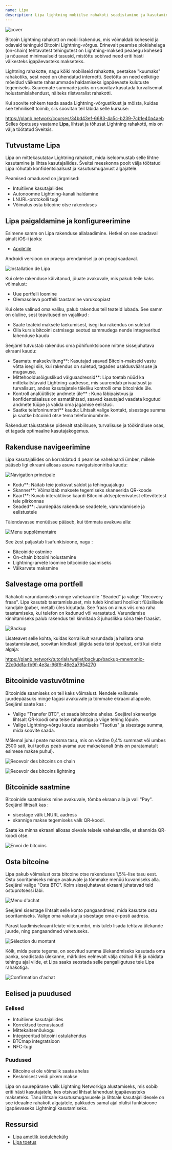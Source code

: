 ```yaml
---
name: Lipa
description: Lipa lightning mobiilse rahakoti seadistamine ja kasutamine
---
```

![cover](assets/cover.webp)

Bitcoin Lightning rahakott on mobiilirakendus, mis võimaldab koheseid ja odavaid tehinguid Bitcoini Lightning-võrgus. Erinevalt peamise plokiahelaga (on-chain) tehtavatest tehingutest on Lightning-maksed peaaegu kohesed ja nõuavad minimaalseid tasusid, mistõttu sobivad need eriti hästi väikesteks igapäevasteks makseteks.

Lightning rahakotte, nagu kõiki mobiilseid rahakotte, peetakse "kuumaks" rahakotiks, sest need on ühendatud internetti. Seetõttu on need eelkõige mõeldud väikeste rahasummade haldamiseks igapäevaste kulutuste tegemiseks. Suuremate summade jaoks on soovitav kasutada turvalisemat hoiustamislahendust, näiteks riistvaralist rahakotti.

Kui soovite rohkem teada saada Lightning-võrgustikust ja mõista, kuidas see tehniliselt toimib, siis soovitan teil läbida selle kursuse:

https://planb.network/courses/34bd43ef-6683-4a5c-b239-7cb1e40a4aeb
Selles õpetuses vaatame **Lipa**, lihtsat ja tõhusat Lightning rahakotti, mis on välja töötatud Šveitsis.

## Tutvustame Lipa

Lipa on mittekasutatav Lightning rahakott, mida iseloomustab selle lihtne kasutamine ja lihtsa kasutajaliides. Šveitsi meeskonna poolt välja töötatud Lipa rõhutab konfidentsiaalsust ja kasutusmugavust algajatele.

Peamised omadused on järgmised:


- Intuitiivne kasutajaliides
- Autonoomne Lightning-kanali haldamine
- LNURL-protokolli tugi
- Võimalus osta bitcoine otse rakenduses

## Lipa paigaldamine ja konfigureerimine

Esimene samm on Lipa rakenduse allalaadimine. Hetkel on see saadaval ainult iOS-i jaoks:


- [Apple'ile](https://apps.apple.com/app/lipa-bitcoin-lightning/id1602180066)

Androidi versioon on praegu arendamisel ja on peagi saadaval.

![Installation de Lipa](assets/fr/01.webp)

Kui olete rakenduse käivitanud, jõuate avakuvale, mis pakub teile kaks võimalust:


- Uue portfelli loomine
- Olemasoleva portfelli taastamine varukoopiast

Kui olete valinud oma valiku, palub rakendus teil teateid lubada. See samm on oluline, sest teavitused on vajalikud :


- Saate teateid maksete laekumisest, isegi kui rakendus on suletud
- Olla kursis bitcoini ostmisega seotud sammudega nende integreeritud lahenduse kaudu

Seejärel tutvustab rakendus oma põhifunktsioone mitme sissejuhatava ekraani kaudu:


- Saamatu maksekviitung**: Kasutajad saavad Bitcoin-makseid vastu võtta isegi siis, kui rakendus on suletud, tagades usaldusväärsuse ja mugavuse.
- Mittehooldusõiguslikud välguaadressid**: Lipa toetab nüüd ka mittekaitstavaid Lightning-aadresse, mis suurendab privaatsust ja turvalisust, andes kasutajatele täieliku kontrolli oma bitcoinide üle.
- Kontroll analüütiliste andmete üle** : Kuna läbipaistvus ja konfidentsiaalsus on esmatähtsad, saavad kasutajad vaadata kogutud andmete tüüpe ja valida oma jagamise eelistusi.
- Saatke telefoninumbri** kaudu: Lihtsalt valige kontakt, sisestage summa ja saatke bitcoinid otse tema telefoninumbrile.

Rakendust täiustatakse pidevalt stabiilsuse, turvalisuse ja töökindluse osas, et tagada optimaalne kasutajakogemus.

## Rakenduse navigeerimine

Lipa kasutajaliides on korraldatud 4 peamise vahekaardi ümber, millele pääseb ligi ekraani allosas asuva navigatsiooniriba kaudu:

![Navigation principale](assets/fr/02.webp)


- Kodu**: Näitab teie jooksvat saldot ja tehinguajalugu
- Skanner**: Võimaldab maksete tegemiseks skaneerida QR-koode
- Kaart**: Kuvab interaktiivse kaardi Bitcoini aktsepteerivatest ettevõtetest teie piirkonnas
- Seaded**: Juurdepääs rakenduse seadetele, varundamisele ja eelistustele

Täiendavasse menüüsse pääseb, kui tõmmata avakuva alla:

![Menu supplémentaire](assets/fr/03.webp)

See žest paljastab lisafunktsioone, nagu :


- Bitcoinide ostmine
- On-chain bitcoini hoiustamine
- Lightning-arvete loomine bitcoinide saamiseks
- Välkarvete maksmine

## Salvestage oma portfell

Rahakoti varundamiseks minge vahekaardile "Seaded" ja valige "Recovery fraas". Lipa kasutab taastamislauset, mis tuleb kindlasti hoolikalt füüsilisele kandjale (paber, metall) üles kirjutada. See fraas on ainus viis oma raha taastamiseks, kui telefon on kadunud või varastatud. Varundamise kinnitamiseks palub rakendus teil kinnitada 3 juhuslikku sõna teie fraasist.

![Backup](assets/fr/04.webp)

Lisateavet selle kohta, kuidas korralikult varundada ja hallata oma taastamislauset, soovitan kindlasti jälgida seda teist õpetust, eriti kui olete algaja:

https://planb.network/tutorials/wallet/backup/backup-mnemonic-22c0ddfa-fb9f-4e3a-96f9-46e2a7954270
## Bitcoinide vastuvõtmine

Bitcoinide saamiseks on teil kaks võimalust. Nendele valikutele juurdepääsuks minge tagasi avakuvale ja tõmmake ekraani allapoole. Seejärel saate kas :


- Valige "Transfer BTC", et saada bitcoine ahelas. Seejärel skaneerige lihtsalt QR-koodi oma teise rahakotiga ja viige tehing lõpule.
- Valige Lightning-võrgu kaudu saamiseks "Taotlus" ja sisestage summa, mida soovite saada.

Mõlemal juhul peate maksma tasu, mis on võrdne 0,4% summast või umbes 2500 sati, kui taotlus peab avama uue maksekanali (mis on paratamatult esimese makse puhul).

![Recevoir des bitcoins on chain](assets/fr/05.webp)

![Recevoir des bitcoins lightning](assets/fr/06.webp)

## Bitcoinide saatmine

Bitcoinide saatmiseks mine avakuvale, tõmba ekraan alla ja vali "Pay". Seejärel lihtsalt kas :


- sisestage välk LNURL aadress
- skannige makse tegemiseks välk QR-koodi.

Saate ka minna ekraani allosas olevale teisele vahekaardile, et skannida QR-koodi otse.

![Envoi de bitcoins](assets/fr/07.webp)

## Osta bitcoine

Lipa pakub võimalust osta bitcoine otse rakenduses 1,5%-lise tasu eest. Ostu sooritamiseks minge avakuvale ja tõmmake menüü kuvamiseks alla. Seejärel valige "Osta BTC". Kolm sissejuhatavat ekraani juhatavad teid ostuprotsessi läbi.

![Menu d'achat](assets/fr/08.webp)

Seejärel sisestage lihtsalt selle konto pangaandmed, mida kasutate ostu sooritamiseks. Valige oma valuuta ja sisestage oma e-posti aadress.

Pärast laadimisekraani leiate viitenumbri, mis tuleb lisada tehtava ülekande juurde, ning pangaandmed vahetuseks.

![Sélection du montant](assets/fr/09.webp)

Kõik, mida peate tegema, on soovitud summa ülekandmiseks kasutada oma panka, seadistada ülekanne, märkides eelnevalt välja otsitud RIB ja näidata tehingu ajal viide, et Lipa saaks seostada selle pangaliigutuse teie Lipa rahakotiga.

![Confirmation d'achat](assets/fr/10.webp)

## Eelised ja puudused

### Eelised


- Intuitiivne kasutajaliides
- Korrektsed teenustasud
- Mittekaitsenõukogu
- Integreeritud bitcoini ostulahendus
- BTCmap integratsioon
- NFC-tugi

### Puudused


- Bitcoine ei ole võimalik saata ahelas
- Keskmisest veidi pikem makse

Lipa on suurepärane valik Lightning Networkiga alustamiseks, mis sobib eriti hästi kasutajatele, kes otsivad lihtsat lahendust igapäevasteks makseteks. Tänu lihtsale kasutusmugavusele ja lihtsale kasutajaliidesele on see ideaalne rahakott algajatele, pakkudes samal ajal olulisi funktsioone igapäevaseks Lightningi kasutamiseks.

## Ressursid


- [Lipa ametlik kodulehekülg](https://lipa.swiss/)
- [Lipa toetus](https://getlipa.atlassian.net/servicedesk/customer/portal/1)